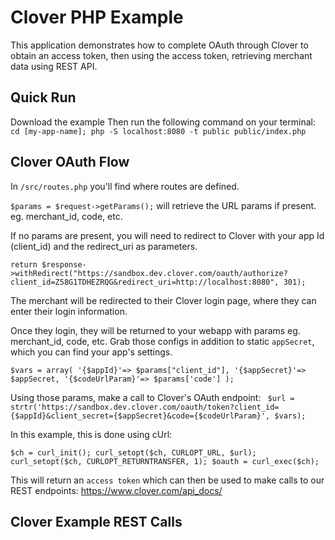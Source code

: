# Clover PHP Example

This application demonstrates how to complete OAuth through Clover to obtain an access token, then using the access token, retrieving merchant data using REST API.

## Quick Run
Download the example
Then run the following command on your terminal:
`cd [my-app-name]; php -S localhost:8080 -t public public/index.php`

## Clover OAuth Flow

In `/src/routes.php` you'll find where routes are defined.

`$params = $request->getParams();` will retrieve the URL params if present. eg. merchant_id, code, etc.

If no params are present, you will need to redirect to Clover with your app Id (client_id) and the redirect_uri as parameters.

`return $response->withRedirect("https://sandbox.dev.clover.com/oauth/authorize?client_id=Z58G1TDHEZRQG&redirect_uri=http://localhost:8080", 301);`

The merchant will be redirected to their Clover login page, where they can enter their login information.

Once they login, they will be returned to your webapp with params eg. merchant_id, code, etc. Grab those configs in addition to static `appSecret`, which you can find your app's settings.

`$vars = array(
                '{$appId}'=> $params["client_id"],
                '{$appSecret}'=> $appSecret,
                '{$codeUrlParam}'=> $params['code']
            );`

Using those params, make a call to Clover's OAuth endpoint:
` $url = strtr('https://sandbox.dev.clover.com/oauth/token?client_id={$appId}&client_secret={$appSecret}&code={$codeUrlParam}', $vars);`

In this example, this is done using cUrl:

`$ch = curl_init();
curl_setopt($ch, CURLOPT_URL, $url);
curl_setopt($ch, CURLOPT_RETURNTRANSFER, 1);
$oauth = curl_exec($ch);`

This will return an `access token` which can then be used to make calls to our REST endpoints: https://www.clover.com/api_docs/

## Clover Example REST Calls
